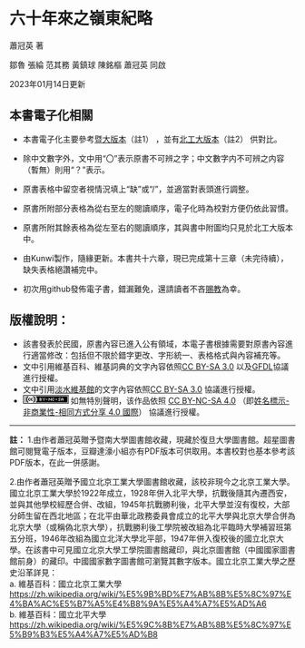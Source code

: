 # 六十年來之嶺東紀略
蕭冠英  著

鄒魯 張綸 范其務 黃鎮球 陳銘樞 蕭冠英 同啟

2023年01月14日更新
## 本書電子化相關
- 本書電子化主要參考[暨大版本](https://m.douban.com/group/topic/109051881/)（註1） ，並有[北工大版本](http://read.nlc.cn/allSearch/searchDetail?searchType=1001&showType=1&indexName=data_416&fid=15jh003147)（註2） 供對比。

- 除中文數字外，文中用“〇”表示原書不可辨之字；中文數字内不可辨之内容（暫無）則用“？”表示。

- 原書表格中留空者視情況填上“缺”或“/”，並適當對表頭進行調整。

- 原書所附部分表格為從右至左的閱讀順序，電子化時為校對方便仍依此習慣。

- 原書所附其餘表格為從左至右的閱讀順序，其與書中附圖均只見於北工大版本中。

- 由Kunwi製作，隨緣更新。本書共十六章，現已完成第十三章（未完待續），缺失表格絕讚補完中。

- 初次用github發佈電子書，錯漏難免，還請讀者不吝[賜教](https://github.com/Kunwi/ling-tung-60-years/issues)為幸。 

## 版權說明：
- 該書發表於民國，原書內容已進入公有領域，本電子書根據需要對原書內容進行適當修改：包括但不限於錯字更改、字形統一、表格格式與內容補充等。
- 文中引用維基百科、維基詞典的文字內容依照[CC BY-SA 3.0](https://zh.wikipedia.org/wiki/Wikipedia:CC_BY-SA_3.0%E5%8D%8F%E8%AE%AE%E6%96%87%E6%9C%AC) 以及[GFDL](https://zh.wikipedia.org/wiki/Wikipedia:GNU%E8%87%AA%E7%94%B1%E6%96%87%E6%A1%A3%E8%AE%B8%E5%8F%AF%E8%AF%81%E6%96%87%E6%9C%AC)協議進行授權。
- 文中引用[淡水維基館](http://tamsui.dils.tku.edu.tw/wiki/index.php/%E9%A6%96%E9%A0%81)的文字內容依照[CC BY-SA 3.0](https://zh.wikipedia.org/wiki/Wikipedia:CC_BY-SA_3.0%E5%8D%8F%E8%AE%AE%E6%96%87%E6%9C%AC) 協議進行授權。
- ![](\images\license.png) 如無特別聲明，该作品依照 [CC BY-NC-SA 4.0](https://creativecommons.org/licenses/by-nc-sa/4.0/) （即[姓名標示-非商業性-相同方式分享 4.0 國際](https://creativecommons.org/licenses/by-nc-sa/4.0/deed.zh_TW)） 協議進行授權。

***
**註：**
1.由作者蕭冠英贈予暨南大學圖書館收藏，現藏於復旦大學圖書館。超星圖書館可閱覽電子版本，豆瓣達濠小組亦有PDF版本可供取用。本書校對也基本參考該PDF版本，在此一併感謝。

2.由作者蕭冠英贈予國立北京工業大學圖書館收藏，該校非現今之北京工業大學。國立北京工業大學於1922年成立，1928年併入北平大學，抗戰後隨其內遷西安，並與其他學校經歷合併、改組，1945年抗戰勝利後，北平大學並沒有復校，大部分師生留在西北地區；在北平由華北政務委員會成立的北平大學與北京大學合併為北京大學（或稱偽北京大學），抗戰勝利後工學院被改組為北平臨時大學補習班第五分班，1946年改組為國立北洋大學北平部，1947年併入復校後的國立北京大學。在該書中可見國立北京大學工學院圖書館藏印，與北京圖書館（中國國家圖書館前身）的藏印。中國國家數字圖書館可瀏覽其數字版本。國立北京工業大學之歷史沿革詳見：  
a. 維基百科：國立北京工業大學 https://zh.wikipedia.org/wiki/%E5%9B%BD%E7%AB%8B%E5%8C%97%E4%BA%AC%E5%B7%A5%E4%B8%9A%E5%A4%A7%E5%AD%A6  
b. 維基百科：國立北平大學 https://zh.wikipedia.org/wiki/%E5%9C%8B%E7%AB%8B%E5%8C%97%E5%B9%B3%E5%A4%A7%E5%AD%B8